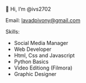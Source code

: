 👋 Hi, I’m @ivs2702

   Email: lavadpivony@gmail.com
   
   Skills:
   
   - Social Media Manager
   - Web Developer
   - Html, Css and Javascript
   - Python Basics
   - Video Editiong (Filmora)
   - Graphic Designer

<!---
ivs2702/ivs2702 is a ✨ special ✨ repository because its `README.md` (this file) appears on your GitHub profile.
You can click the Preview link to take a look at your changes.
--->
